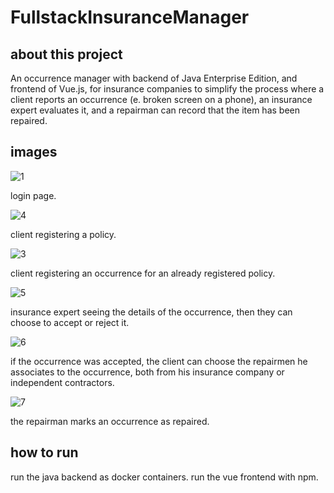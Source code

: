 # FullstackInsuranceManager

## about this project

An occurrence manager with backend of Java Enterprise Edition, and frontend of Vue.js, for insurance companies to simplify the process where a client reports an occurrence (e. broken screen on a phone), an insurance expert evaluates it, and a repairman can record that the item has been repaired.

## images

![1](https://user-images.githubusercontent.com/76527448/227513895-d898f3f9-c6ca-48ac-8971-0fde49371d81.PNG)

login page.



![4](https://user-images.githubusercontent.com/76527448/227513955-c3d72453-de62-42f5-a8ce-b3e5932c65de.PNG)

client registering a policy.



![3](https://user-images.githubusercontent.com/76527448/227513934-881a0264-77d2-4707-b499-a5ec297a9b73.PNG)

client registering an occurrence for an already registered policy.



![5](https://user-images.githubusercontent.com/76527448/227515773-4cd5e46a-f860-414a-a074-1642978aa26f.PNG)

insurance expert seeing the details of the occurrence, then they can choose to accept or reject it.



![6](https://user-images.githubusercontent.com/76527448/227515825-634bd774-b24b-4ef6-9031-675f4d8e0f7f.PNG)

if the occurrence was accepted, the client can choose the repairmen he associates to the occurrence, both from his insurance company or independent contractors.



![7](https://user-images.githubusercontent.com/76527448/227515832-2198c8f0-21a0-4da7-8d4d-6d36e5b646e3.PNG)

the repairman marks an occurrence as repaired.



## how to run
run the java backend as docker containers.
run the vue frontend with npm.
